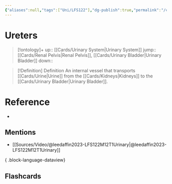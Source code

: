 ```yaml
---
{"aliases":null,"tags":["Uni/LFS122"],"dg-publish":true,"permalink":"/cards/ureters/","dgPassFrontmatter":true}
---
```


# Ureters

> [!ontology]+
> up:: [[Cards/Urinary System\|Urinary System]]
> jump:: [[Cards/Renal Pelvis\|Renal Pelvis]], [[Cards/Urinary Bladder\|Urinary Bladder]]
> down:: 

> [!Definition] Definition
> An internal vessel that transports [[Cards/Urine\|Urine]] from the [[Cards/Kidneys\|Kidneys]] to the [[Cards/Urinary Bladder\|Urinary Bladder]].

# Reference

- 

## Mentions

- [[Sources/Video/@leedaffin2023-LFS122M12T1Urinary\|@leedaffin2023-LFS122M12T1Urinary]]

{ .block-language-dataview}

## Flashcards